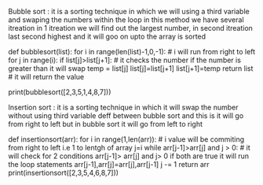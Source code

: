 Bubble sort : it is a sorting technique in which we will using a third variable and swaping the numbers within the loop 
in this method we have several itreation in 1 itreation we will find out the largest number,
in second itreation last second highest and  it will goo on upto the array is sorted

def bubblesort(list):
    for i in range(len(list)-1,0,-1): # i will run from right to left
        for j in range(i):
            if list[j]>list[j+1]: # it checks the number if the number is greater than it will swap
                temp = list[j]
                list[j]=list[j+1]
                list[j+1]=temp
    return list   # it will return the value 

print(bubblesort([2,3,5,1,4,8,7]))  



Insertion sort : it is a sorting technique in which it will swap the number without using third variable 
deff between bubble sort and this is it will go from right to left but in bubble sort it will go from left to right 



def insertionsort(arr):
    for i in range(1,len(arr)): # i value will be commiting from right to left i.e 1 to lentgh of array
        j=i
        while arr[j-1]>arr[j] and j > 0: # it will check for 2 conditions arr[j-1]> arr[j] and j> 0 if both are true it will run the loop statements
            arr[j-1],arr[j]=arr[j],arr[j-1]
            j -= 1
    return arr        
print(insertionsort([2,3,5,4,6,8,7]))
